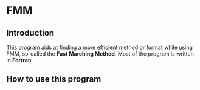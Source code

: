 # FMM
## Introduction
  This program aids at finding a more efficient method or format while using FMM, so-called the **Fast Marching Method**.
  Most of the program is written in **Fortran**.
## How to use this program
